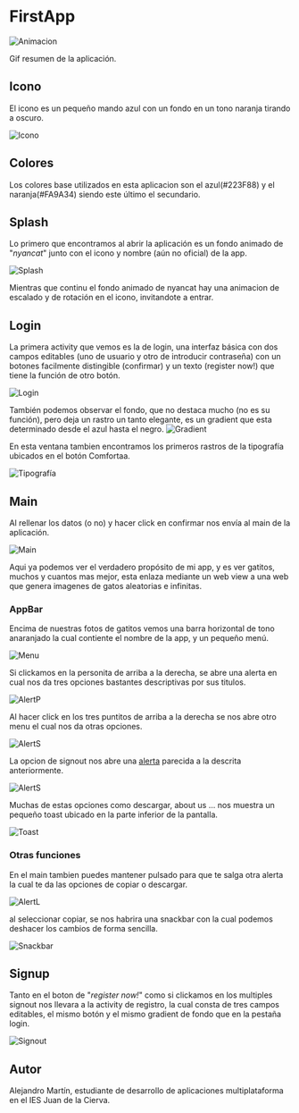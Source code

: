 # FirstApp

![Animacion](AnimationFunctions.gif)

Gif resumen de la aplicación.

## Icono

El icono es un pequeño mando azul con un fondo en un tono naranja tirando a oscuro.

![Icono](capturas/icono.png)

## Colores

Los colores base utilizados en esta aplicacion son el azul(#223F88) y el naranja(#FA9A34) siendo este último el secundario.

## Splash

Lo primero que encontramos al abrir la aplicación es un fondo animado de "*nyancat*" junto con el icono y nombre (aún no oficial) de la app. 

![Splash](capturas/splash.png)

Mientras que continu el fondo animado de nyancat hay una animacion de escalado y de rotación en el icono, invitandote a entrar.

## Login

La primera activity que vemos es la de login, una interfaz básica con dos campos editables (uno de usuario y otro de introducir contraseña) con un botones  facilmente distingible (confirmar) y un texto (register now!) que tiene la función de otro botón.

![Login](capturas/login.png)

También podemos observar el fondo, que no destaca mucho (no es su función), pero deja un rastro un tanto elegante, es un gradient que esta determinado desde el azul hasta el negro.
![Gradient](capturas/gradient.png)

En esta ventana tambien encontramos los primeros rastros de la tipografía ubicados en el botón Comfortaa.

![Tipografía](capturas/tipografia.png)

## Main

Al rellenar los datos (o no) y hacer click en confirmar nos envía al main de la aplicación.

![Main](capturas/main.png)

Aqui ya podemos ver el verdadero propósito de mi app, y es ver gatitos, muchos y cuantos mas mejor, esta enlaza mediante un web view a una web que genera imagenes de gatos aleatorias e infinitas.

### AppBar

Encima de nuestras fotos de gatitos vemos una barra horizontal de tono anaranjado la cual contiente el nombre de la app, y un pequeño menú.

![Menu](capturas/menu.png)

Si clickamos en la personita de arriba a la derecha, se abre una alerta en cual nos da tres opciones bastantes descriptivas por sus titulos.

![AlertP](capturas/alerta_persona.png)

Al hacer click en los tres puntitos de arriba a la derecha se nos abre otro menu el cual nos da otras opciones.

![AlertS](capturas/menu_puntos.png)

La opcion de signout nos abre una [alerta](AlertP) parecida a la descrita anteriormente.

![AlertS](capturas/alerta_signout.png)

Muchas de estas opciones como descargar, about us ... nos muestra un pequeño toast ubicado en la parte inferior de la pantalla.

![Toast](capturas/toast.png)

### Otras funciones

En el main tambien puedes mantener pulsado para que te salga otra alerta la cual te da las opciones de copiar o descargar.

![AlertL](capturas/alerta_long.png)

al seleccionar copiar, se nos habrira una snackbar con la cual podemos deshacer los cambios de forma sencilla.

![Snackbar](capturas/snackbar.png)

## Signup

Tanto en el boton de "*register now!*" como si clickamos en los multiples signout nos llevara a la activity de registro, la cual consta de tres campos editables, el mismo botón y el mismo gradient de fondo que en la pestaña login.

![Signout](capturas/signout.png)

## Autor

Alejandro Martín, estudiante de desarrollo de aplicaciones multiplataforma en el IES Juan de la Cierva.
